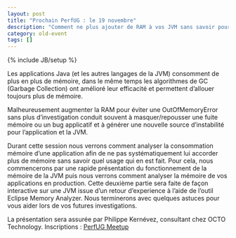 ```yaml
---
layout: post
title: "Prochain PerfUG : le 19 novembre"
description: "Comment ne plus ajouter de RAM à vos JVM sans savoir pourquoi..."
category: old-event
tags: []
---
```

{% include JB/setup %}

Les applications Java (et les autres langages de la JVM) consomment de plus en plus de mémoire, dans le même temps les algorithmes de GC (Garbage Collection) ont amélioré leur efficacité et permettent d’allouer toujours plus de mémoire. 

Malheureusement augmenter la RAM pour éviter une OutOfMemoryError sans plus d’investigation conduit souvent à masquer/repousser une fuite mémoire ou un bug applicatif et à générer une nouvelle source d’instabilité pour l’application et la JVM. 
<!-- more -->

Durant cette session nous verrons comment analyser la consommation mémoire d’une application afin de ne pas systématiquement lui accorder plus de mémoire sans savoir quel usage qui en est fait. Pour cela, nous commencerons par une rapide présentation du fonctionnement de la mémoire de la JVM puis nous verrons comment analyser la mémoire de vos applications en production. Cette deuxième partie sera faite de façon interactive sur une JVM issue d’un retour d’experience à l’aide de l’outil Eclipse Memory Analyzer. Nous terminerons avec quelques astuces pour vous aider lors de vos futures investigations.

La présentation sera assurée par Philippe Kernévez, consultant chez OCTO Technology.
Inscriptions : [PerfUG Meetup](http://www.meetup.com/fr/PerfUG/events/226508244/)
